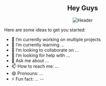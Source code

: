 
<div align="center">
  
## Hey Guys

![Header](https://github.com/adamalston/adamalston/raw/master/profile.gif)

</div>

Here are some ideas to get you started:

- 🔭 I’m currently working on multiple projects
- 🌱 I’m currently learning ...
- 👯 I’m looking to collaborate on ...
- 🤔 I’m looking for help with ...
- 💬 Ask me about ...
- 📫 How to reach me: ...
- 😄 Pronouns: ...
- ⚡ Fun fact: ...
--


